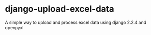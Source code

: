 # django-upload-excel-data
A simple way to upload and process excel data using django 2.2.4 and openpyxl
